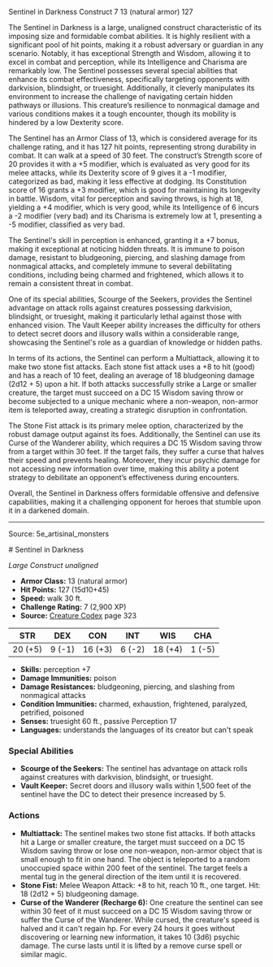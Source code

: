 <MonsterName/>Sentinel in Darkness</MonsterName>
<CreatureType/>Construct</CreatureType>
<CR/>7</CR>
<AC/>13 (natural armor)</AC>
<HP/>127</HP>
<summary>The Sentinel in Darkness is a large, unaligned construct characteristic of its imposing size and formidable combat abilities. It is highly resilient with a significant pool of hit points, making it a robust adversary or guardian in any scenario. Notably, it has exceptional Strength and Wisdom, allowing it to excel in combat and perception, while its Intelligence and Charisma are remarkably low. The Sentinel possesses several special abilities that enhance its combat effectiveness, specifically targeting opponents with darkvision, blindsight, or truesight. Additionally, it cleverly manipulates its environment to increase the challenge of navigating certain hidden pathways or illusions. This creature’s resilience to nonmagical damage and various conditions makes it a tough encounter, though its mobility is hindered by a low Dexterity score.</summary>

<detail>

The Sentinel has an Armor Class of 13, which is considered average for its challenge rating, and it has 127 hit points, representing strong durability in combat. It can walk at a speed of 30 feet. The construct’s Strength score of 20 provides it with a +5 modifier, which is evaluated as very good for its melee attacks, while its Dexterity score of 9 gives it a -1 modifier, categorized as bad, making it less effective at dodging. Its Constitution score of 16 grants a +3 modifier, which is good for maintaining its longevity in battle. Wisdom, vital for perception and saving throws, is high at 18, yielding a +4 modifier, which is very good, while its Intelligence of 6 incurs a -2 modifier (very bad) and its Charisma is extremely low at 1, presenting a -5 modifier, classified as very bad.

The Sentinel's skill in perception is enhanced, granting it a +7 bonus, making it exceptional at noticing hidden threats. It is immune to poison damage, resistant to bludgeoning, piercing, and slashing damage from nonmagical attacks, and completely immune to several debilitating conditions, including being charmed and frightened, which allows it to remain a consistent threat in combat.

One of its special abilities, Scourge of the Seekers, provides the Sentinel advantage on attack rolls against creatures possessing darkvision, blindsight, or truesight, making it particularly lethal against those with enhanced vision. The Vault Keeper ability increases the difficulty for others to detect secret doors and illusory walls within a considerable range, showcasing the Sentinel's role as a guardian of knowledge or hidden paths.

In terms of its actions, the Sentinel can perform a Multiattack, allowing it to make two stone fist attacks. Each stone fist attack uses a +8 to hit (good) and has a reach of 10 feet, dealing an average of 18 bludgeoning damage (2d12 + 5) upon a hit. If both attacks successfully strike a Large or smaller creature, the target must succeed on a DC 15 Wisdom saving throw or become subjected to a unique mechanic where a non-weapon, non-armor item is teleported away, creating a strategic disruption in confrontation.

The Stone Fist attack is its primary melee option, characterized by the robust damage output against its foes. Additionally, the Sentinel can use its Curse of the Wanderer ability, which requires a DC 15 Wisdom saving throw from a target within 30 feet. If the target fails, they suffer a curse that halves their speed and prevents healing. Moreover, they incur psychic damage for not accessing new information over time, making this ability a potent strategy to debilitate an opponent’s effectiveness during encounters.

Overall, the Sentinel in Darkness offers formidable offensive and defensive capabilities, making it a challenging opponent for heroes that stumble upon it in a darkened domain.</detail>



---

Source: 5e_artisinal_monsters

<statblock>
# Sentinel in Darkness

*Large* *Construct* *unaligned*

- **Armor Class:** 13 (natural armor)
- **Hit Points:** 127 (15d10+45)
- **Speed:** walk 30 ft.
- **Challenge Rating:** 7 (2,900 XP)
- **Source:** [Creature Codex](https://koboldpress.com/kpstore/product/creature-codex-for-5th-edition-dnd) page 323

| STR | DEX | CON | INT | WIS | CHA |
| --- | --- | --- | --- | --- | --- |
| 20 (+5) | 9 (-1) | 16 (+3) | 6 (-2) | 18 (+4) | 1 (-5) |

- **Skills:** perception +7
- **Damage Immunities:** poison
- **Damage Resistances:** bludgeoning, piercing, and slashing from nonmagical attacks
- **Condition Immunities:** charmed, exhaustion, frightened, paralyzed, petrified, poisoned
- **Senses:** truesight 60 ft., passive Perception 17
- **Languages:** understands the languages of its creator but can't speak

### Special Abilities

- **Scourge of the Seekers:** The sentinel has advantage on attack rolls against creatures with darkvision, blindsight, or truesight.
- **Vault Keeper:** Secret doors and illusory walls within 1,500 feet of the sentinel have the DC to detect their presence increased by 5.

### Actions

- **Multiattack:** The sentinel makes two stone fist attacks. If both attacks hit a Large or smaller creature, the target must succeed on a DC 15 Wisdom saving throw or lose one non-weapon, non-armor object that is small enough to fit in one hand. The object is teleported to a random unoccupied space within 200 feet of the sentinel. The target feels a mental tug in the general direction of the item until it is recovered.
- **Stone Fist:** Melee Weapon Attack: +8 to hit, reach 10 ft., one target. Hit: 18 (2d12 + 5) bludgeoning damage.
- **Curse of the Wanderer (Recharge 6):** One creature the sentinel can see within 30 feet of it must succeed on a DC 15 Wisdom saving throw or suffer the Curse of the Wanderer. While cursed, the creature's speed is halved and it can't regain hp. For every 24 hours it goes without discovering or learning new information, it takes 10 (3d6) psychic damage. The curse lasts until it is lifted by a remove curse spell or similar magic.


</statblock>


